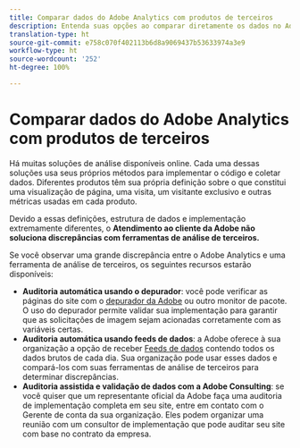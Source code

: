 ```yaml
---
title: Comparar dados do Adobe Analytics com produtos de terceiros
description: Entenda suas opções ao comparar diretamente os dados no Adobe Analytics com os dados coletados por outras soluções do Analytics.
translation-type: ht
source-git-commit: e758c070f402113b6d8a9069437b53633974a3e9
workflow-type: ht
source-wordcount: '252'
ht-degree: 100%

---
```



# Comparar dados do Adobe Analytics com produtos de terceiros

Há muitas soluções de análise disponíveis online. Cada uma dessas soluções usa seus próprios métodos para implementar o código e coletar dados. Diferentes produtos têm sua própria definição sobre o que constitui uma visualização de página, uma visita, um visitante exclusivo e outras métricas usadas em cada produto.

Devido a essas definições, estrutura de dados e implementação extremamente diferentes, o **Atendimento ao cliente da Adobe não soluciona discrepâncias com ferramentas de análise de terceiros.**

Se você observar uma grande discrepância entre o Adobe Analytics e uma ferramenta de análise de terceiros, os seguintes recursos estarão disponíveis:

* **Auditoria automática usando o depurador**: você pode verificar as páginas do site com o [depurador da Adobe](https://docs.adobe.com/content/help/pt-BR/debugger/using/experience-cloud-debugger.html) ou outro monitor de pacote. O uso do depurador permite validar sua implementação para garantir que as solicitações de imagem sejam acionadas corretamente com as variáveis certas.
* **Auditoria automática usando feeds de dados**: a Adobe oferece à sua organização a opção de receber [Feeds de dados](/help/export/analytics-data-feed/data-feed-overview.md) contendo todos os dados brutos de cada dia. Sua organização pode usar esses dados e compará-los com suas ferramentas de análise de terceiros para determinar discrepâncias.
* **Auditoria assistida e validação de dados com a Adobe Consulting**: se você quiser que um representante oficial da Adobe faça uma auditoria de implementação completa em seu site, entre em contato com o Gerente de conta da sua organização. Eles podem organizar uma reunião com um consultor de implementação que pode auditar seu site com base no contrato da empresa.

